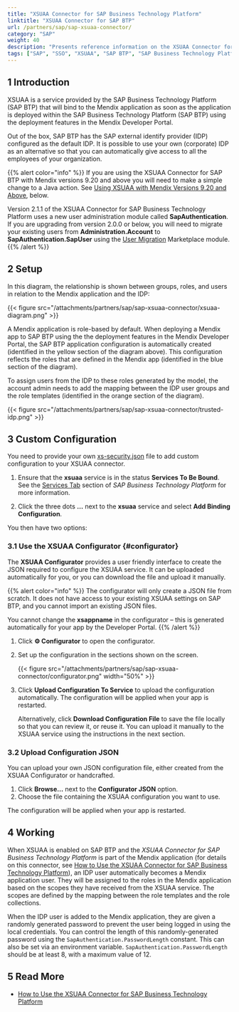 ```yaml
---
title: "XSUAA Connector for SAP Business Technology Platform"
linktitle: "XSUAA Connector for SAP BTP"
url: /partners/sap/sap-xsuaa-connector/
category: "SAP"
weight: 40
description: "Presents reference information on the XSUAA Connector for SAP Business Technology Platform."
tags: ["SAP", "SSO", "XSUAA", "SAP BTP", "SAP Business Technology Platform"]
---
```


## 1 Introduction

XSUAA is a service provided by the SAP Business Technology Platform (SAP BTP) that will bind to the Mendix application as soon as the application is deployed within the SAP Business Technology Platform (SAP BTP) using the deployment features in the Mendix Developer Portal.

Out of the box, SAP BTP has the SAP external identify provider (IDP) configured as the default IDP. It is possible to use your own (corporate) IDP as an alternative so that you can automatically give access to all the employees of your organization.

{{% alert color="info" %}}
If you are using the XSUAA Connector for SAP BTP with Mendix versions 9.20 and above you will need to make a simple change to a Java action. See [Using XSUAA with Mendix Versions 9.20 and Above](#v920), below.

Version 2.1.1 of the XSUAA Connector for SAP Business Technology Platform uses a new user administration module called **SapAuthentication**. If you are upgrading from version 2.0.0 or below, you will need to migrate your existing users from **Administration.Account** to **SapAuthentication.SapUser** using the [User Migration](/appstore/modules/user-migration-module/) Marketplace module.
{{% /alert %}}

## 2 Setup

In this diagram, the relationship is shown between groups, roles, and users in relation to the Mendix application and the IDP:

{{< figure src="/attachments/partners/sap/sap-xsuaa-connector/xsuaa-diagram.png" >}}

A Mendix application is role-based by default. When deploying a Mendix app to SAP BTP using the the deployment features in the Mendix Developer Portal, the SAP BTP application configuration is automatically created (identified in the yellow section of the diagram above). This configuration reflects the roles that are defined in the Mendix app (identified in the blue section of the diagram).

To assign users from the IDP to these roles generated by the model, the account admin needs to add the mapping between the IDP user groups and the role templates (identified in the orange section of the diagram).

{{< figure src="/attachments/partners/sap/sap-xsuaa-connector/trusted-idp.png" >}}

## 3 Custom Configuration

You need to provide your own [xs-security.json](https://help.sap.com/viewer/4505d0bdaf4948449b7f7379d24d0f0d/2.0.04/en-US/6d3ed64092f748cbac691abc5fe52985.html) file to add custom configuration to your XSUAA connector.

1. Ensure that the **xsuaa** service is in the status **Services To Be Bound**. See the [Services Tab](/developerportal/deploy/sap-cloud-platform/#binding-services) section of *SAP Business Technology Platform* for more information.

2. Click the three dots **…** next to the **xsuaa** service and select **Add Binding Configuration**.

You then have two options:

### 3.1 Use the XSUAA Configurator {#configurator}

The **XSUAA Configurator** provides a user friendly interface to create the JSON required to configure the XSUAA service. It can be uploaded automatically for you, or you can download the file and upload it manually.

{{% alert color="info" %}}
The configurator will only create a JSON file from scratch. It does not have access to your existing XSUAA settings on SAP BTP, and you cannot import an existing JSON files.

You cannot change the **xsappname** in the configurator – this is generated automatically for your app by the Developer Portal.
{{% /alert %}}

1. Click **⚙️ Configurator** to open the configurator.

2. Set up the configuration in the sections shown on the screen.

    {{< figure src="/attachments/partners/sap/sap-xsuaa-connector/configurator.png"   width="50%"  >}}

3. Click **Upload Configuration To Service** to upload the configuration automatically. The configuration will be applied when your app is restarted.

    Alternatively, click **Download Configuration File** to save the file locally so that you can review it, or reuse it. You can upload it manually to the XSUAA service using the instructions in the next section.

### 3.2 Upload Configuration JSON

You can upload your own JSON configuration file, either created from the XSUAA Configurator or handcrafted.

1. Click **Browse…** next to the **Configurator JSON** option.
2. Choose the file containing the XSUAA configuration you want to use.

The configuration will be applied when your app is restarted.

## 4 Working

When XSUAA is enabled on SAP BTP and the *XSUAA Connector for SAP Business Technology Platform* is part of the Mendix application (for details on this connector, see [How to Use the XSUAA Connector for SAP Business Technology Platform](/partners/sap/use-sap-xsuaa-connector/)), an IDP user automatically becomes a Mendix application user. They will be assigned to the roles in the Mendix application based on the scopes they have received from the XSUAA service. The scopes are defined by the mapping between the role templates and the role collections.

When the IDP user is added to the Mendix application, they are given a randomly generated password to prevent the user being logged in using the local credentials. You can control the length of this randomly-generated password using the `SapAuthentication.PasswordLength` constant. This can also be set via an environment variable. `SapAuthentication.PasswordLength` should be at least 8, with a maximum value of 12.

## 5 Read More

* [How to Use the XSUAA Connector for SAP Business Technology Platform](/partners/sap/use-sap-xsuaa-connector/)
